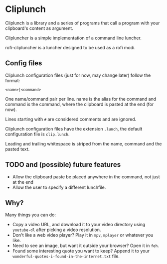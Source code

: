 # Cliplunch

Cliplunch is a library and a series of programs that call a program with your clipboard's content as argument.

Clipluncher is a simple implementation of a command line luncher.

rofi-clipluncher is a luncher designed to be used as a rofi modi.

## Config files

Cliplunch configuration files (just for now, may change later) follow the format:

    <name>|<command>

One name/command pair per line. name is the alias for the command and command is the command, where the clipboard is pasted at the end (for now).

Lines starting with `#` are considered comments and are ignored.

Cliplunch configuration files have the extension `.lunch`, the default configuration file is `clip.lunch`.

Leading and trailing whitespace is striped from the name, command and the pasted text.

## TODO and (possible) future features

* Allow the clipboard paste be placed anywhere in the command, not just at the end
* Allow the user to specify a different lunchfile.

## Why?

Many things you can do:

* Copy a video URL, and download it to your video directory using `youtube-dl` after picking a video resolution.
* Don't like a web video player? Play it in `mpv`, `mplayer` or whatever you like.
* Need to see an image, but want it outside your browser? Open it in `feh`.
* Found some interesting quote you want to keep? Append it to your `wonderful-quotes-i-found-in-the-internet.txt` file.
